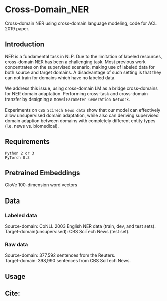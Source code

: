 # Cross-Domain_NER
Cross-domain NER using cross-domain language modeling, code for ACL 2019 paper.

## Introduction
NER is a fundamental task in NLP. Due to the limitation of labeled resources, cross-domain NER has been a challenging task. Most previous work concentrates on the supervised scenario, making use of labeled data for both source and target domains. A disadvantage of such setting is that they can not train for domains which have no labeled data. <br>
<br>
We address this issue, using  cross-domain LM as a bridge cross-domains for NER domain adaptation. Performing cross-task and cross-domain transfer by designing a novel `Parameter Generation Network`. <br>
<br>
Experiments on `CBS SciTech News data` show that our model can effectively allow unsupervised domain adaptation,
while also can deriving supervised domain adaption between domains with completely different entity types (i.e. news vs. biomedical).


## Requirements
`Python 2 or 3` <br>
`PyTorch 0.3  `                                                                                                       


## Pretrained Embeddings
GloVe 100-dimension word vectors

## Data
### Labeled data
Source-domain: CoNLL 2003 English NER data (train, dev, and test sets). <br>
Target-domain(unsupervised): CBS SciTech News (test set).
### Raw data
Source-domain: 377,592 sentences from the Reuters. <br>
Target-domain: 398,990 sentences from CBS SciTech News.


## Usage


## Cite:
